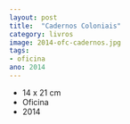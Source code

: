 ```yaml
---
layout: post
title:  "Cadernos Coloniais"
category: livros
image: 2014-ofc-cadernos.jpg
tags:
- oficina
ano: 2014
---
```


- 14 x 21 cm
- Oficina
- 2014

